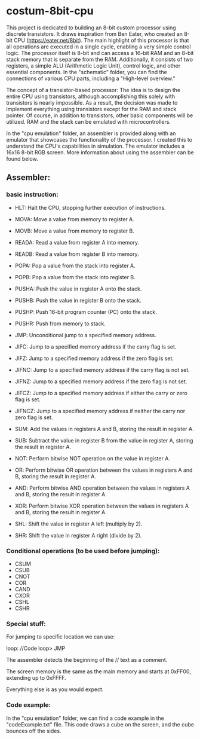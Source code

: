 # costum-8bit-cpu


This project is dedicated to building an 8-bit custom processor using discrete transistors. It draws inspiration from Ben Eater, who created an 8-bit CPU (https://eater.net/8bit). The main highlight of this processor is that all operations are executed in a single cycle, enabling a very simple control logic. The processor itself is 8-bit and can access a 16-bit RAM and an 8-bit stack memory that is separate from the RAM. Additionally, it consists of two registers, a simple ALU (Arithmetic Logic Unit), control logic, and other essential components. In the "schematic" folder, you can find the connections of various CPU parts, including a "High-level overview."

The concept of a transistor-based processor: The idea is to design the entire CPU using transistors, although accomplishing this solely with transistors is nearly impossible. As a result, the decision was made to implement everything using transistors except for the RAM and stack pointer. Of course, in addition to transistors, other basic components will be utilized. RAM and the stack can be emulated with microcontrollers.

In the "cpu emulation" folder, an assembler is provided along with an emulator that showcases the functionality of the processor. I created this to understand the CPU's capabilities in simulation. The emulator includes a 16x16 8-bit RGB screen. More information about using the assembler can be found below.







## Assembler:

### basic instruction:

- HLT: Halt the CPU, stopping further execution of instructions.

- MOVA: Move a value from memory to register A.
- MOVB: Move a value from memory to register B.
- READA: Read a value from register A into memory.
- READB: Read a value from register B into memory.

- POPA: Pop a value from the stack into register A.
- POPB: Pop a value from the stack into register B.
- PUSHA: Push the value in register A onto the stack.
- PUSHB: Push the value in register B onto the stack.
- PUSHP: Push 16-bit program counter (PC) onto the stack.

- PUSHR: Push from memory to stack.

- JMP: Unconditional jump to a specified memory address.
- JIFC: Jump to a specified memory address if the carry flag is set.
- JIFZ: Jump to a specified memory address if the zero flag is set.
- JIFNC: Jump to a specified memory address if the carry flag is not set.
- JIFNZ: Jump to a specified memory address if the zero flag is not set.
- JIFCZ: Jump to a specified memory address if either the carry or zero flag is set.
- JIFNCZ: Jump to a specified memory address if neither the carry nor zero flag is set.

- SUM: Add the values in registers A and B, storing the result in register A.
- SUB: Subtract the value in register B from the value in register A, storing the result in register A.
- NOT: Perform bitwise NOT operation on the value in register A.
- OR: Perform bitwise OR operation between the values in registers A and B, storing the result in register A.
- AND: Perform bitwise AND operation between the values in registers A and B, storing the result in register A.
- XOR: Perform bitwise XOR operation between the values in registers A and B, storing the result in register A.
- SHL: Shift the value in register A left (multiply by 2).
- SHR: Shift the value in register A right (divide by 2).



### Conditional operations (to be used before jumping):

- CSUM
- CSUB
- CNOT
- COR
- CAND
- CXOR
- CSHL
- CSHR







### Special stuff:

For jumping to specific location we can use:

loop:
//Code
loop> JMP


The assembler detects the beginning of the // text as a comment.

The screen memory is the same as the main memory and starts at 0xFF00, extending up to 0xFFFF.

Everything else is as you would expect.




### Code example:

In the "cpu emulation" folder, we can find a code example in the "codeExample.txt" file. This code draws a cube on the screen, and the cube bounces off the sides.

